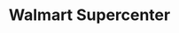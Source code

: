 ---
title: "Walmart Supercenter"
url: /laredo/walmart-supercenter-bob-bullock-loop/
shop: supermarket
---